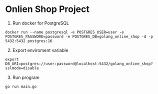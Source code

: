 # Onlien Shop Project

1. Run docker for PostgreSQL

```
docker run --name postgresql -e POSTGRES_USER=user -e POSTGRES_PASSWORD=password -e POSTGRES_DB=golang_online_shop -d -p 5432:5432 postgres:16
```

2. Export enviroment variable

```
export DB_URI=postgres://user:password@localhost:5432/golang_online_shop?sslmode=disable
```

3. Run program

```
go run main.go
```
